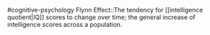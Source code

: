 #cognitive-psychology 
Flynn Effect::The tendency for [[intelligence quotient|IQ]] scores to change over time; the general increase of intelligence scores across a population.
<!--SR:!2024-04-15,6,250-->